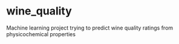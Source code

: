 # wine_quality
Machine learning project trying to predict wine quality ratings from physicochemical properties
